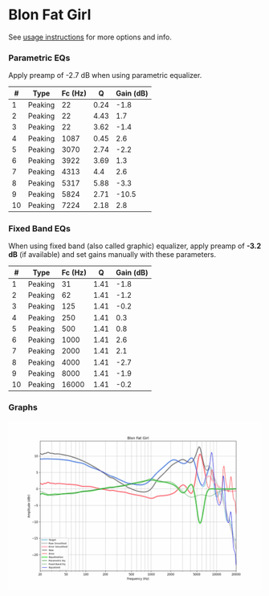 # Blon Fat Girl
See [usage instructions](https://github.com/jaakkopasanen/AutoEq#usage) for more options and info.

### Parametric EQs
Apply preamp of -2.7 dB when using parametric equalizer.

|   # | Type    |   Fc (Hz) |    Q |   Gain (dB) |
|-----|---------|-----------|------|-------------|
|   1 | Peaking |        22 | 0.24 |        -1.8 |
|   2 | Peaking |        22 | 4.43 |         1.7 |
|   3 | Peaking |        22 | 3.62 |        -1.4 |
|   4 | Peaking |      1087 | 0.45 |         2.6 |
|   5 | Peaking |      3070 | 2.74 |        -2.2 |
|   6 | Peaking |      3922 | 3.69 |         1.3 |
|   7 | Peaking |      4313 | 4.4  |         2.6 |
|   8 | Peaking |      5317 | 5.88 |        -3.3 |
|   9 | Peaking |      5824 | 2.71 |       -10.5 |
|  10 | Peaking |      7224 | 2.18 |         2.8 |

### Fixed Band EQs
When using fixed band (also called graphic) equalizer, apply preamp of **-3.2 dB** (if available) and set gains manually with these parameters.

|   # | Type    |   Fc (Hz) |    Q |   Gain (dB) |
|-----|---------|-----------|------|-------------|
|   1 | Peaking |        31 | 1.41 |        -1.8 |
|   2 | Peaking |        62 | 1.41 |        -1.2 |
|   3 | Peaking |       125 | 1.41 |        -0.2 |
|   4 | Peaking |       250 | 1.41 |         0.3 |
|   5 | Peaking |       500 | 1.41 |         0.8 |
|   6 | Peaking |      1000 | 1.41 |         2.6 |
|   7 | Peaking |      2000 | 1.41 |         2.1 |
|   8 | Peaking |      4000 | 1.41 |        -2.7 |
|   9 | Peaking |      8000 | 1.41 |        -1.9 |
|  10 | Peaking |     16000 | 1.41 |        -0.2 |

### Graphs
![](./Blon%20Fat%20Girl.png)
